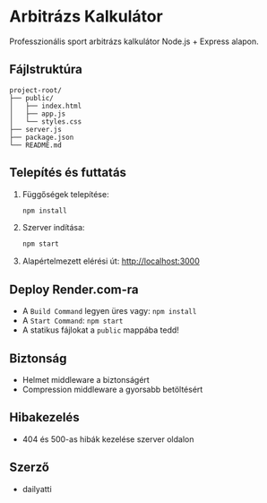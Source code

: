 # Arbitrázs Kalkulátor

Professzionális sport arbitrázs kalkulátor Node.js + Express alapon.

## Fájlstruktúra

```
project-root/
├── public/
│   ├── index.html
│   ├── app.js
│   └── styles.css
├── server.js
├── package.json
└── README.md
```

## Telepítés és futtatás

1. Függőségek telepítése:
   ```bash
   npm install
   ```
2. Szerver indítása:
   ```bash
   npm start
   ```
3. Alapértelmezett elérési út: [http://localhost:3000](http://localhost:3000)

## Deploy Render.com-ra
- A `Build Command` legyen üres vagy: `npm install`
- A `Start Command`: `npm start`
- A statikus fájlokat a `public` mappába tedd!

## Biztonság
- Helmet middleware a biztonságért
- Compression middleware a gyorsabb betöltésért

## Hibakezelés
- 404 és 500-as hibák kezelése szerver oldalon

## Szerző
- dailyatti 
